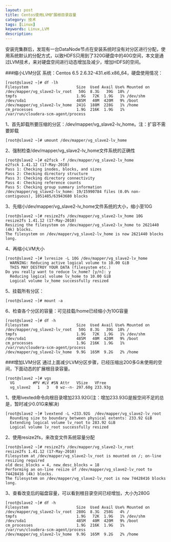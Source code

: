 ```yaml
---
layout: post
title: Centos使用LVM扩展根目录容量
category: 技术
tags: [Linux]
keywords: Linux,LVM
description: 
---
```


>  
安装完集群后，发现有一台DataNode节点在安装系统时没有对分区进行分配，使用系统默认的分配方式，以致HDFS只用到了320G硬盘中的40G空间，本文是通过LVM技术，来对硬盘空间进行动态增加及减少，增加HDFS的空间。

###缩小LVM分区
系统：Centos 6.5 2.6.32-431.el6.x86_64，硬盘使用情况：

```
[root@slave2 ~]# df -lh
Filesystem                     Size  Used Avail Use% Mounted on
/dev/mapper/vg_slave2-lv_root   50G  8.3G   39G  18% /
tmpfs                          1.9G   72K  1.9G   1% /dev/shm
/dev/sda1                      485M   40M  420M   9% /boot
/dev/mapper/vg_slave2-lv_home  241G  188M  228G   1% /home
cm_processes                   1.9G  216K  1.9G   1% /var/run/cloudera-scm-agent/process
```

1、首先卸载所要压缩的分区：/dev/mapper/vg_slave2-lv_home。注：扩容不需要卸载

```
[root@slave2 ~]# umount /dev/mapper/vg_slave2-lv_home
```

2、强制检查/dev/mapper/vg_slave2-lv_home文件系统的正确性

```
[root@slave2 ~]# e2fsck -f /dev/mapper/vg_slave2-lv_home
e2fsck 1.41.12 (17-May-2010)
Pass 1: Checking inodes, blocks, and sizes
Pass 2: Checking directory structure
Pass 3: Checking directory connectivity
Pass 4: Checking reference counts
Pass 5: Checking group summary information
/dev/mapper/vg_slave2-lv_home: 19/15990784 files (0.0% non-contiguous), 1051485/63943680 blocks
```
3、先缩小/dev/mapper/vg_slave2-lv_home文件系统的大小，缩小至10G

```
[root@slave2 ~]# resize2fs /dev/mapper/vg_slave2-lv_home 10G
resize2fs 1.41.12 (17-May-2010)
Resizing the filesystem on /dev/mapper/vg_slave2-lv_home to 2621440 (4k) blocks.
The filesystem on /dev/mapper/vg_slave2-lv_home is now 2621440 blocks long.
```

4、再缩小LVM大小

```
[root@slave2 ~]# lvresize -L 10G /dev/mapper/vg_slave2-lv_home
  WARNING: Reducing active logical volume to 10.00 GiB
  THIS MAY DESTROY YOUR DATA (filesystem etc.)
Do you really want to reduce lv_home? [y/n]: y
  Reducing logical volume lv_home to 10.00 GiB
  Logical volume lv_home successfully resized
```
5、挂载所有分区：

```
[root@slave2 ~]# mount -a
```

6、检查各个分区的容量：可见挂载/home已经缩小为10G容量

```
[root@slave2 ~]# df -h
Filesystem                     Size  Used Avail Use% Mounted on
/dev/mapper/vg_slave2-lv_root   50G  8.3G   39G  18% /
tmpfs                          1.9G   72K  1.9G   1% /dev/shm
/dev/sda1                      485M   40M  420M   9% /boot
cm_processes                   1.9G  216K  1.9G   1% /var/run/cloudera-scm-agent/process
/dev/mapper/vg_slave2-lv_home  9.9G  165M  9.2G   2% /home
```
###增加LVM分区
通过上面减少LVM分区步骤，已经压缩出200多G未使用的空间，下面动态的扩展根目录容量。

```
[root@slave2 ~]# vgs
  VG        #PV #LV #SN Attr   VSize   VFree
  vg_slave2   1   3   0 wz--n- 297.60g 233.93g
```
1、使用lvexted命令向根目录增加233.92G(注：增加233.93G是报空间不足的总是，暂时减少0.01G来解决)

```
[root@slave2 ~]# lvextend -L +233.92G  /dev/mapper/vg_slave2-lv_root
  Rounding size to boundary between physical extents: 233.92 GiB
  Extending logical volume lv_root to 283.92 GiB
  Logical volume lv_root successfully resized
```
2、使用resize2fs，来改变文件系统容量分配

```
[root@slave2 ~]# resize2fs /dev/mapper/vg_slave2-lv_root
resize2fs 1.41.12 (17-May-2010)
Filesystem at /dev/mapper/vg_slave2-lv_root is mounted on /; on-line resizing required
old desc_blocks = 4, new_desc_blocks = 18
Performing an on-line resize of /dev/mapper/vg_slave2-lv_root to 74428416 (4k) blocks.
The filesystem on /dev/mapper/vg_slave2-lv_root is now 74428416 blocks long.
```
3、查看改变后的磁盘容量，可以看到根目录空间已经增加，大小为280G

```
[root@slave2 ~]# df -h
Filesystem                     Size  Used Avail Use% Mounted on
/dev/mapper/vg_slave2-lv_root  280G  8.3G  258G   4% /
tmpfs                          1.9G   72K  1.9G   1% /dev/shm
/dev/sda1                      485M   40M  420M   9% /boot
cm_processes                   1.9G  216K  1.9G   1% /var/run/cloudera-scm-agent/process
/dev/mapper/vg_slave2-lv_home  9.9G  165M  9.2G   2% /home
```